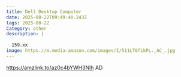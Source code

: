 ```yaml
---
title: Dell Desktop Computer
date: 2025-08-22T09:49:40.243Z
tags: 2025-08-22
Category: other
description: |
  
  159.xx
image: https://m.media-amazon.com/images/I/511LT6fikPL._AC_.jpg
---
```

https://amzlink.to/az0c4bYWH3Nlh
AD